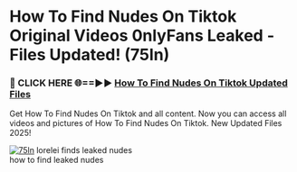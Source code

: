 # How To Find Nudes On Tiktok Original Videos 0nlyFans Leaked - Files Updated! (75ln)

<h3>🔴 CLICK HERE 🌐==►► <a href="https://tinyurl.com/4mcuefdz" rel="nofollow">How To Find Nudes On Tiktok Updated Files</a></h3>

Get How To Find Nudes On Tiktok and all content. Now you can access all videos and pictures of How To Find Nudes On Tiktok. New Updated Files 2025!

[![75ln](https://i.imgur.com/StAQSOY.gif)](https://tinyurl.com/4mcuefdz)
lorelei finds leaked nudes<br>
how to find leaked nudes